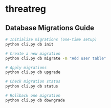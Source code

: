 # threatreg

## Database Migrations Guide

```bash
# Initialize migrations (one-time setup)
python cli.py db init

# Create a new migration
python cli.py db migrate -m "Add user table"

# Apply migrations
python cli.py db upgrade

# Check migration status
python cli.py db status

# Rollback one migration
python cli.py db downgrade
```